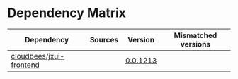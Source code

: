 # Dependency Matrix

Dependency | Sources | Version | Mismatched versions
---------- | ------- | ------- | -------------------
[cloudbees/jxui-frontend](https://github.com/cloudbees/jxui-frontend) |  | [0.0.1213](https://github.com/cloudbees/jxui-frontend/releases/tag/v0.0.1213) | 
